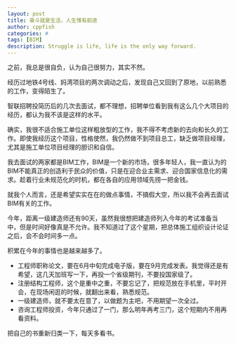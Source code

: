 ```yaml
---
layout: post
title: 奋斗就是生活，人生惟有前进
author: cppfish
categories: #
tags: [BIM]
description: Struggle is life, life is the only way forward.
---
```


之前，我总是很自负，认为自己很努力，其实不然。

经历过地铁4号线、妈湾项目的两次调动之后，发现自己又回到了原地，以前熟悉的工作，变得陌生了。

智联招聘投简历后的几次去面试，都不理想，招聘单位看到我有这么几个大项目的经历，都认为我不该是这样的水平。

确实，我很不适合施工单位这样粗放型的工作，我不得不考虑新的去向和长久的工作。即使我经历这个项目，性格使然，我仍然做不到项目总工，缺乏做项目经理，尤其是施工单位项目经理的胆识和自信。

我去面试的两家都是BIM工作，BIM是一个新的市场，很多年轻人，我一直认为的BIM不能真正的创造利于民众的价值，只是在迎合业主需求、迎合国家信息化的需求。趁着行业未规范化的时机，都在各自的应用领域先捞一把金钱。

就我个人而言，还是希望实实在在的做点事情，不搞假大空，所以我不会再去面试BIM有关的工作。

今年，距离一级建造师还有90天，虽然我很想把建造师列入今年的考试准备当中，但是时间好像真是不允许。我不知道过了这个星期，把总体施工组织设计论证之后，会不会时间多一点。

积累在今年的事情也是越来越多了。

- 工程师职称论文，要在6月中旬完成电子版，要在9月完成发表。我觉得还是有希望，这几天加班写一下，再投一个省级期刊，不要投国家级了。
- 注册结构工程师，这个是重中之重，不要忘记了，把规范放在手机里，平时开会，在现场闲逛的时候，就翻出来看，熟悉规范。
- 一级建造师，就不要太在意了，以做题为主吧，不用期望一次全过。
- 咨询工程师投资，今年只通过了一门，那么明年再考三门，这个短期内不用再看资料。

把自己的书重新归类一下，每天多看书。




